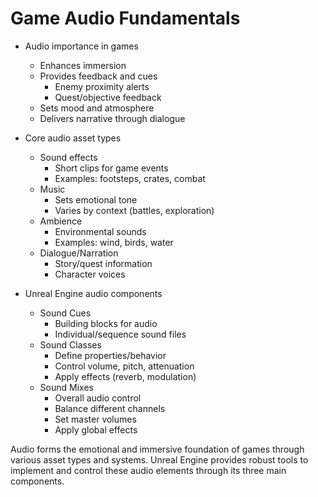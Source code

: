# Game Audio Fundamentals

* Audio importance in games
   * Enhances immersion
   * Provides feedback and cues 
       - Enemy proximity alerts
       - Quest/objective feedback
   * Sets mood and atmosphere
   * Delivers narrative through dialogue

* Core audio asset types
   * Sound effects 
       - Short clips for game events
       - Examples: footsteps, crates, combat
   * Music
       - Sets emotional tone
       - Varies by context (battles, exploration)
   * Ambience
       - Environmental sounds
       - Examples: wind, birds, water
   * Dialogue/Narration
       - Story/quest information
       - Character voices

* Unreal Engine audio components
   * Sound Cues
       - Building blocks for audio
       - Individual/sequence sound files
   * Sound Classes
       - Define properties/behavior
       - Control volume, pitch, attenuation
       - Apply effects (reverb, modulation)
   * Sound Mixes
       - Overall audio control
       - Balance different channels
       - Set master volumes
       - Apply global effects

Audio forms the emotional and immersive foundation of games through various asset types and systems. Unreal Engine provides robust tools to implement and control these audio elements through its three main components.